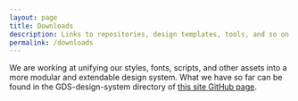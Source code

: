 ```yaml
---
layout: page
title: Downloads
description: Links to repositories, design templates, tools, and so on.
permalink: /downloads
---
```

We are working at unifying our styles, fonts, scripts, and other assets into a more modular and extendable design system. What we have so far can be found in the GDS-design-system directory of [ this site GitHub page](https://github.com/Guelph-Digital-Service/GDS-Design-Guide/blob/master/GDS-design-system).
